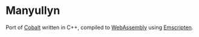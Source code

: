 # Manyullyn
Port of [Cobalt](https://github.com/SquidDev/Cobalt) written in C++,
compiled to [WebAssembly](https://webassembly.org/) using [Emscripten](https://emscripten.org/).
